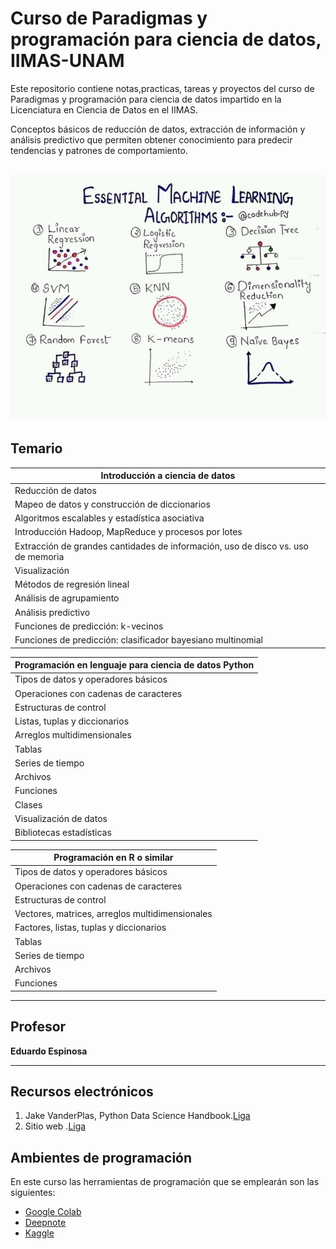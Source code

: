 
# Curso de Paradigmas y programación para ciencia de datos, IIMAS-UNAM
Este repositorio contiene notas,practicas, tareas y proyectos del curso de Paradigmas y programación para ciencia de datos impartido en la Licenciatura en Ciencia de Datos en el IIMAS.

Conceptos básicos de reducción de datos, extracción de información y análisis
predictivo que permiten obtener conocimiento para predecir tendencias y patrones de
comportamiento.

<!--![distancias](img/distances.jpg)-->
![algorithms](img/algorithms-ml.jpg)
---

## Temario
|Introducción a ciencia de datos|
|---|
|Reducción de datos|
|Mapeo de datos y construcción de diccionarios|
|Algoritmos escalables y estadística asociativa|
|Introducción Hadoop, MapReduce y procesos por lotes|
|Extracción de grandes cantidades de información, uso de disco vs. uso de memoria|
|Visualización|
|Métodos de regresión lineal|
|Análisis de agrupamiento     |
|Análisis predictivo|
|Funciones de predicción: k-vecinos|
|Funciones de predicción: clasificador bayesiano multinomial|

|Programación en lenguaje para ciencia de datos  Python|
|---|
|Tipos de datos y operadores básicos|
|Operaciones con cadenas de caracteres|
|Estructuras de control|
|Listas, tuplas y diccionarios|
|Arreglos multidimensionales|
|Tablas|
|Series de tiempo|
|Archivos|
|Funciones|
|Clases|
|Visualización de datos|
|Bibliotecas estadísticas|

|Programación en R o similar|
|---|
|Tipos de datos y operadores básicos|
|Operaciones con cadenas de caracteres|
|Estructuras de control|
|Vectores, matrices, arreglos multidimensionales|
|Factores, listas, tuplas y diccionarios|
|Tablas|
|Series de tiempo|
|Archivos|
|Funciones|

---
## Profesor
**Eduardo Espinosa**
  
---
## Recursos electrónicos

1. Jake VanderPlas, Python Data Science Handbook.[Liga](https://jakevdp.github.io/PythonDataScienceHandbook/index.html) 
1. Sitio web .[Liga](http://dicyg.fi-c.unam.mx:8080/lalo)    

## Ambientes de programación
En este curso las herramientas de programación que se emplearán son las siguientes:
- [Google Colab](https://colab.research.google.com/)
- [Deepnote](https://deepnote.com/)
- [Kaggle](https://www.kaggle.com/)

